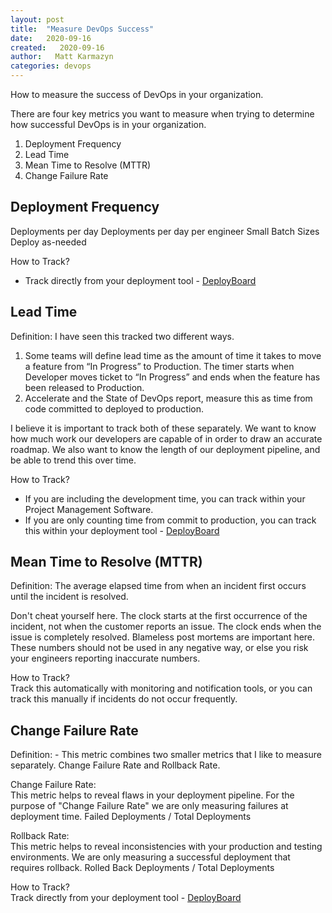 ```yaml
---
layout: post
title:  "Measure DevOps Success"
date:   2020-09-16
created:   2020-09-16
author:   Matt Karmazyn
categories: devops
---
```

How to measure the success of DevOps in your organization.

<!--break-->

There are four key metrics you want to measure when trying to determine how successful DevOps is in your organization.

1. Deployment Frequency
2. Lead Time
3. Mean Time to Resolve (MTTR)
4. Change Failure Rate


## Deployment Frequency

Deployments per day
Deployments per day per engineer
Small Batch Sizes
Deploy as-needed

How to Track?  
- Track directly from your deployment tool - [DeployBoard](https://www.deployboard.io)


## Lead Time

Definition: I have seen this tracked two different ways.
1. Some teams will define lead time as the amount of time it takes to move a feature from “In Progress” to Production. The timer starts when Developer moves ticket to “In Progress” and ends when the feature has been released to Production.
2. Accelerate and the State of DevOps report, measure this as time from code committed to deployed to production.

I believe it is important to track both of these separately. We want to know how much work our developers are capable of in order to draw an accurate roadmap. We also want to know the length of our deployment pipeline, and be able to trend this over time.

How to Track?  
- If you are including the development time, you can track within your Project Management Software.
- If you are only counting time from commit to production, you can track this within your deployment tool - [DeployBoard](https://www.deployboard.io)


## Mean Time to Resolve (MTTR)

Definition: The average elapsed time from when an incident first occurs until the incident is resolved.

Don't cheat yourself here. The clock starts at the first occurrence of the incident, not when the customer reports an issue. The clock ends when the issue is completely resolved. Blameless post mortems are important here. These numbers should not be used in any negative way, or else you risk your engineers reporting inaccurate numbers.

How to Track?  
Track this automatically with monitoring and notification tools, or you can track this manually if incidents do not occur frequently.


## Change Failure Rate

Definition: - This metric combines two smaller metrics that I like to measure separately. Change Failure Rate and Rollback Rate.

Change Failure Rate:  
This metric helps to reveal flaws in your deployment pipeline. For the purpose of "Change Failure Rate" we are only measuring failures at deployment time.
Failed Deployments / Total Deployments

Rollback Rate:  
This metric helps to reveal inconsistencies with your production and testing environments. We are only measuring a successful deployment that requires rollback.
Rolled Back Deployments / Total Deployments

How to Track?  
Track directly from your deployment tool - [DeployBoard](https://www.deployboard.io)
